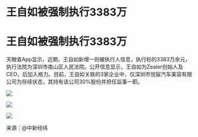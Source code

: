 # 王自如被强制执行3383万

# 王自如被强制执行3383万

天眼查App显示，近期，王自如新增一则被执行人信息，执行标的3383万余元，执行法院为深圳市南山区人民法院。公开信息显示，王自如为Zealer创始人及CEO，后加入格力。目前，王自如关联的3家企业中，仅深圳市悦宸汽车美容有限公司为存续状态，其持有该公司30%股份并担任监事一职。

![](https://inews.gtimg.com/om_bt/Oma_i8GQz75S3V7T7Vl8SvZdOzbW2rslB7yHm1bfxrSrsAA/1000)

![](https://inews.gtimg.com/om_bt/ORnMG5J_bpJ8zJvJhEl02vfBHruI2Mg0k9llrsmYpI2SwAA/1000)

![](https://inews.gtimg.com/om_bt/O-qvz9emsfZOn4UoZDaKr2UBIbls1ForQy1ieqta7oSJEAA/1000)

来源：@中新经纬

